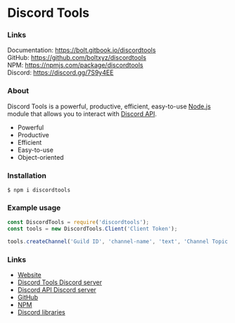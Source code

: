 # Discord Tools

### Links

Documentation: https://bolt.gitbook.io/discordtools  
GitHub: https://github.com/boltxyz/discordtools  
NPM: https://npmjs.com/package/discordtools  
Discord: https://discord.gg/7S9y4EE

### About

Discord Tools is a powerful, productive, efficient, easy-to-use [Node.js](https://nodejs.org/) module that allows you to interact with [Discord API](https://discordapp.com/developers/docs/).

* Powerful
* Productive
* Efficient
* Easy-to-use
* Object-oriented

### Installation

```text
$ npm i discordtools
```

### Example usage

```javascript
const DiscordTools = require('discordtools');
const tools = new DiscordTools.Client('Client Token');

tools.createChannel('Guild ID', 'channel-name', 'text', 'Channel Topic', false);
```

### Links

* [Website](https://bolt.gitbook.io/discordtools/)
* [Discord Tools Discord server](https://discord.gg/7S9y4EE/)
* [Discord API Discord server](https://discord.gg/discord-api)
* [GitHub](https://github.com/boltxyz/discordtools/)
* [NPM](https://npmjs.com/package/discordtools/)
* [Discord libraries](https://discordapi.com/unofficial/libs.html)

